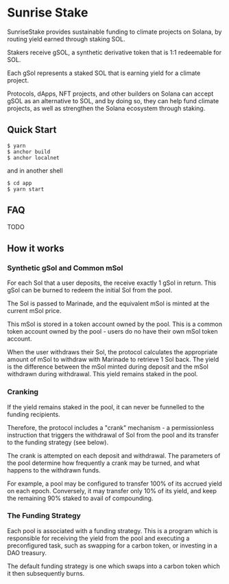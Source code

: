 # Sunrise Stake

SunriseStake provides sustainable funding to climate projects on Solana,
by routing yield earned through staking SOL.

Stakers receive gSOL, a synthetic derivative token that is 1:1 redeemable for SOL.

Each gSol represents a staked SOL that is earning yield for a climate project.

Protocols, dApps, NFT projects, and other builders on Solana can accept gSOL
as an alternative to SOL, and by doing so, they can help fund climate projects,
as well as strengthen the Solana ecosystem through staking.

## Quick Start

```shell
$ yarn
$ anchor build
$ anchor localnet
```

and in another shell

```shell
$ cd app
$ yarn start
```

## FAQ

TODO

## How it works

### Synthetic gSol and Common mSol

For each Sol that a user deposits, the receive exactly 1 gSol in return. This gSol can be burned to redeem the initial Sol from the pool.

The Sol is passed to Marinade, and the equivalent mSol is minted at the current mSol price.

This mSol is stored in a token account owned by the pool. This is a common token account owned by the pool - users do no have their own mSol token account.

When the user withdraws their Sol, the protocol calculates the appropriate amount of mSol to withdraw with Marinade to retrieve 1 Sol back.
The yield is the difference between the mSol minted during deposit and the mSol withdrawn during withdrawal. This yield remains staked in the pool.

### Cranking

If the yield remains staked in the pool, it can never be funnelled to the funding recipients.

Therefore, the protocol includes a "crank" mechanism - a permissionless instruction that triggers the withdrawal of Sol from the pool
and its transfer to the funding strategy (see below).

The crank is attempted on each deposit and withdrawal.
The parameters of the pool determine how frequently a crank may be turned, and what happens to the withdrawn funds.

For example, a pool may be configured to transfer 100% of its accrued yield on each epoch.
Conversely, it may transfer only 10% of its yield, and keep the remaining 90% staked to avail of compounding.

### The Funding Strategy

Each pool is associated with a funding strategy. This is a program which is responsible for receiving the yield from the pool and executing a
preconfigured task, such as swapping for a carbon token, or investing in a DAO treasury.

The default funding strategy is one which swaps into a carbon token which it then subsequently burns. 